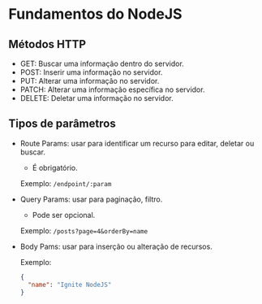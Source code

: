# Fundamentos do NodeJS

## Métodos HTTP

- GET: Buscar uma informação dentro do servidor.
- POST: Inserir uma informação no servidor.
- PUT: Alterar uma informação no servidor.
- PATCH: Alterar uma informação específica no servidor.
- DELETE: Deletar uma informação no servidor.

## Tipos de parâmetros

- Route Params: usar para identificar um recurso para editar, deletar ou buscar.

  - É obrigatório.

  Exemplo: `/endpoint/:param`

- Query Params: usar para paginação, filtro.

  - Pode ser opcional.

  Exemplo: `/posts?page=4&orderBy=name`

- Body Pams: usar para inserção ou alteração de recursos.

  Exemplo:

  ```json
  {
    "name": "Ignite NodeJS"
  }
  ```
